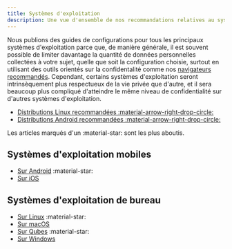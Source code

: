 ```yaml
---
title: Systèmes d'exploitation
description: Une vue d'ensemble de nos recommandations relatives au système d'exploitation pour tous les principaux matériels informatiques.
---
```


Nous publions des guides de configurations pour tous les principaux systèmes d'exploitation parce que, de manière générale, il est souvent possible de limiter davantage la quantité de données personnelles collectées à votre sujet, quelle que soit la configuration choisie, surtout en utilisant des outils orientés sur la confidentalité comme nos [navigateurs recommandés](../desktop-browsers.md). Cependant, certains systèmes d'exploitation seront intrinsèquement plus respectueux de la vie privée que d'autre, et il sera beaucoup plus compliqué d'atteindre le même niveau de confidentialité sur d'autres systèmes d'exploitation.

- [Distributions Linux recommandées :material-arrow-right-drop-circle:](../desktop.md)
- [Distributions Android recommandées :material-arrow-right-drop-circle:](../android/distributions.md)

Les articles marqués d'un :material-star: sont les plus aboutis.

## Systèmes d'exploitation mobiles

- [Sur Android](android-overview.md) :material-star:
- [Sur iOS](ios-overview.md)

## Systèmes d'exploitation de bureau

- [Sur Linux](linux-overview.md) :material-star:
- [Sur macOS](macos-overview.md)
- [Sur Qubes](qubes-overview.md) :material-star:
- [Sur Windows](windows/index.md)
